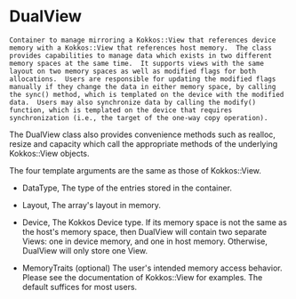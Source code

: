 # DualView
    Container to manage mirroring a Kokkos::View that references device memory with a Kokkos::View that references host memory.  The class provides capabilities to manage data which exists in two different memory spaces at the same time.  It supports views with the same layout on two memory spaces as well as modified flags for both allocations.  Users are responsible for updating the modified flags manually if they change the data in either memory space, by calling the sync() method, which is templated on the device with the modified data.  Users may also synchronize data by calling the modify() function, which is templated on the device that requires synchronization (i.e., the target of the one-way copy operation).
 
The DualView class also provides convenience methods such as realloc, resize and capacity which call the appropriate methods of the underlying Kokkos::View objects.
 
The four template arguments are the same as those of Kokkos::View.
 
 - DataType, The type of the entries stored in the container.
 
 - Layout, The array's layout in memory.
 
 - Device, The Kokkos Device type.  If its memory space is not the same as the host's memory space, then DualView will contain two separate Views: one in device memory, and one in host memory.  Otherwise, DualView will only store one View.
 
 - MemoryTraits (optional) The user's intended memory access behavior.  Please see the documentation of Kokkos::View for examples.  The default suffices for most users.
